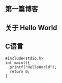 ## 第一篇博客

## 关于 Hello World


## C语言

```{c}
#include<stdio.h>
int main(){
  printf("HelloWorld");
  return 0;
}
```
